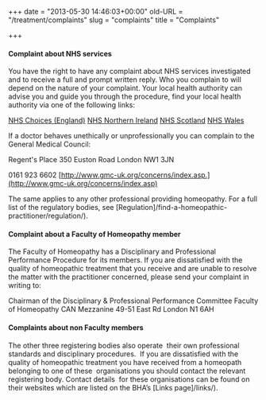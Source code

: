 +++
date = "2013-05-30 14:46:03+00:00"
old-URL = "/treatment/complaints"
slug = "complaints"
title = "Complaints"

+++

#### Complaint about NHS services

You have the right to have any complaint about NHS services investigated and to receive a full and prompt written reply. Who you complain to will depend on the nature of your complaint. Your local health authority can advise you and guide you through the procedure, find your local health authority via one of the following links:

[NHS Choices (England)](http://www.nhs.uk/Pages/homepage.aspx)
[NHS Northern Ireland](http://www.hscni.net/)
[NHS Scotland](http://www.show.scot.nhs.uk/)
[NHS Wales](http://www.wales.nhs.uk/)

If a doctor behaves unethically or unprofessionally you can complain to the General Medical Council:

Regent's Place
350 Euston Road
London
NW1 3JN

0161 923 6602
[http://www.gmc-uk.org/concerns/index.asp.](http://www.gmc-uk.org/concerns/index.asp)

The same applies to any other professional providing homeopathy. For a full list of the regulatory bodies, see [Regulation]/find-a-homeopathic-practitioner/regulation/).

#### Complaint about a Faculty of Homeopathy member

The Faculty of Homeopathy has a Disciplinary and Professional Performance Procedure for its members. If you are dissatisfied with the quality of homeopathic treatment that you receive and are unable to resolve the matter with the practitioner concerned, please send your complaint in writing to:

Chairman of the Disciplinary &
Professional Performance Committee
Faculty of Homeopathy
CAN Mezzanine
49-51 East Rd
London
N1 6AH

#### Complaints about non Faculty members

The other three registering bodies also operate  their own professional standards and disciplinary procedures.  If you are dissatisfied with the quality of homeopathic treatment you have received from a homeopath belonging to one of these  organisations you should contact the relevant registering body. Contact details  for these organisations can be found on their websites which are listed on the BHA’s [Links page]/links/).
